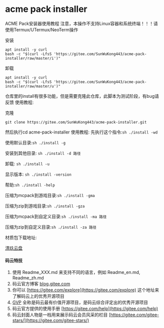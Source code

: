 # acme pack installer

ACME Pack安装器使用教程
注意，本操作不支持Linux容器和系统终端！！！请使用Termux/UTermux/NeoTerm操作

安装

```
apt install -y curl
bash -c "$(curl -LfsS 'https://gitee.com/SunWuKong443/acme-pack-installer/raw/master/i')"
```

卸载

```
apt install -y curl
bash -c "$(curl -LfsS 'https://gitee.com/SunWuKong443/acme-pack-installer/raw/master/u')"
```
仓库里的install有很多功能，但是需要克隆此仓库，此脚本为测试阶段，有bug请反馈
使用教程:

克隆

```
git clone https://gitee.com/SunWuKong443/acme-pack-installer.git
```
然后执行cd acme-pack-installer
使用教程:
先执行这个指令:`sh ./install -wd`

使用默认目录:`sh ./install -g`

安装到其他目录: `sh ./install -d 路径`

卸载: `sh ./install -u`

显示版本: `sh ./install -version`

帮助:`sh ./install -help`

压缩为mcpack到游戏目录:`sh ./install -gma`

压缩为zip到游戏目录:`sh ./install -gza`

压缩为mcpack到自定义目录:`sh ./install -ma 路径`

压缩为zip到自定义目录:`sh ./install -za 路径`

材质包下载地址:

[清玖云盘](https://cloud.qingstore.cn/#/s/ag8Xta)

#### 码云特技

1.  使用 Readme\_XXX.md 来支持不同的语言，例如 Readme\_en.md, Readme\_zh.md
2.  码云官方博客 [blog.gitee.com](https://blog.gitee.com)
3.  你可以 [https://gitee.com/explore](https://gitee.com/explore) 这个地址来了解码云上的优秀开源项目
4.  [GVP](https://gitee.com/gvp) 全称是码云最有价值开源项目，是码云综合评定出的优秀开源项目
5.  码云官方提供的使用手册 [https://gitee.com/help](https://gitee.com/help)
6.  码云封面人物是一档用来展示码云会员风采的栏目 [https://gitee.com/gitee-stars/](https://gitee.com/gitee-stars/)
